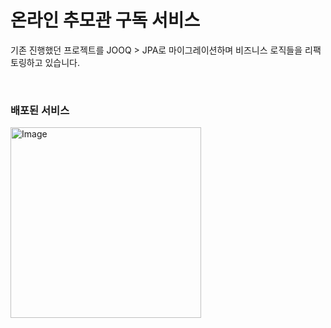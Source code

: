 # 온라인 추모관 구독 서비스

기존 진행했던 프로젝트를 JOOQ > JPA로 마이그레이션하며 비즈니스 로직들을 리팩토링하고 있습니다.

<br/>

### 배포된 서비스 
<img width="305" alt="Image" src="https://github.com/user-attachments/assets/f4b4aae1-40d2-4b8f-aeb9-828301336378" />

